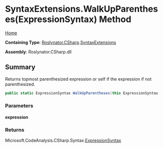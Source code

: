 # SyntaxExtensions\.WalkUpParentheses\(ExpressionSyntax\) Method <a name="_Top"></a>

[Home](../../../../README.md)

**Containing Type**: [Roslynator.CSharp](../../README.md#_Top)\.[SyntaxExtensions](../README.md#_Top)

**Assembly**: Roslynator\.CSharp\.dll

## Summary

Returns topmost parenthesized expression or self if the expression if not parenthesized\.

```csharp
public static ExpressionSyntax WalkUpParentheses(this ExpressionSyntax expression)
```

### Parameters

#### expression

### Returns

Microsoft\.CodeAnalysis\.CSharp\.Syntax\.[ExpressionSyntax](https://docs.microsoft.com/en-us/dotnet/api/microsoft.codeanalysis.csharp.syntax.expressionsyntax)

